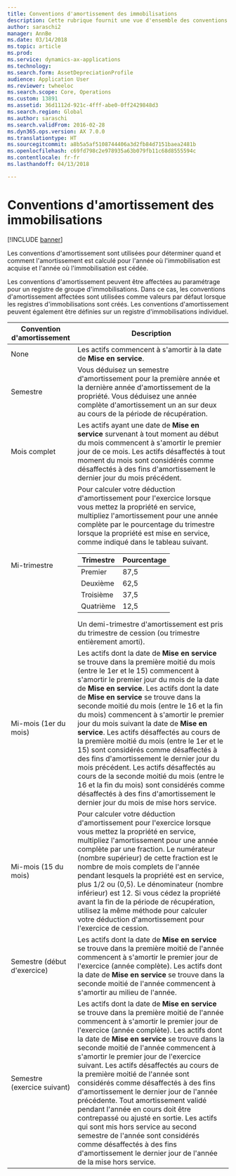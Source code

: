 ```yaml
---
title: Conventions d'amortissement des immobilisations
description: Cette rubrique fournit une vue d'ensemble des conventions d'amortissement des immobilisations.
author: saraschi2
manager: AnnBe
ms.date: 03/14/2018
ms.topic: article
ms.prod: 
ms.service: dynamics-ax-applications
ms.technology: 
ms.search.form: AssetDepreciationProfile
audience: Application User
ms.reviewer: twheeloc
ms.search.scope: Core, Operations
ms.custom: 13891
ms.assetid: 36d1112d-921c-4fff-abe0-0ff2429848d3
ms.search.region: Global
ms.author: saraschi
ms.search.validFrom: 2016-02-28
ms.dyn365.ops.version: AX 7.0.0
ms.translationtype: HT
ms.sourcegitcommit: a8b5a5af5108744406a3d2fb84d7151baea2481b
ms.openlocfilehash: c69fd798c2e978935a63b079fb11c68d8555594c
ms.contentlocale: fr-fr
ms.lasthandoff: 04/13/2018

---
```


# <a name="fixed-asset-depreciation-conventions"></a>Conventions d'amortissement des immobilisations

[!INCLUDE [banner](../includes/banner.md)]

Les conventions d'amortissement sont utilisées pour déterminer quand et comment l'amortissement est calculé pour l'année où l'immobilisation est acquise et l'année où l'immobilisation est cédée.

Les conventions d'amortissement peuvent être affectées au paramétrage pour un registre de groupe d'immobilisations. Dans ce cas, les conventions d'amortissement affectées sont utilisées comme valeurs par défaut lorsque les registres d'immobilisations sont créés. Les conventions d'amortissement peuvent également être définies sur un registre d'immobilisations individuel.


|  Convention d'amortissement  |                                                                                                                                                                                                                                                                                                                                                                                                     Description                                                                                                                                                                                                                                                                                                                                                                                                     |
|---------------------------|---------------------------------------------------------------------------------------------------------------------------------------------------------------------------------------------------------------------------------------------------------------------------------------------------------------------------------------------------------------------------------------------------------------------------------------------------------------------------------------------------------------------------------------------------------------------------------------------------------------------------------------------------------------------------------------------------------------------------------------------------------------------------------------------------------------------|
|           None            |                                                                                                                                                                                                                                                                                                                                                                     Les actifs commencent à s'amortir à la date de <strong>Mise en service</strong>.                                                                                                                                                                                                                                                                                                                                                                      |
|         Semestre         |                                                                                                                                                                                                                                                                                                     Vous déduisez un semestre d'amortissement pour la première année et la dernière année d'amortissement de la propriété. Vous déduisez une année complète d'amortissement un an sur deux au cours de la période de récupération.                                                                                                                                                                                                                                                                                                      |
|        Mois complet         |                                                                                                                                                                                                                                                        Les actifs ayant une date de <strong>Mise en service</strong> survenant à tout moment au début du mois commencent à s'amortir le premier jour de ce mois. Les actifs désaffectés à tout moment du mois sont considérés comme désaffectés à des fins d'amortissement le dernier jour du mois précédent.                                                                                                                                                                                                                                                         |
|        Mi-trimestre        |                                                                                                           Pour calculer votre déduction d'amortissement pour l'exercice lorsque vous mettez la propriété en service, multipliez l'amortissement pour une année complète par le pourcentage du trimestre lorsque la propriété est mise en service, comme indiqué dans le tableau suivant.<table><thead><tr><th>Trimestre</th><th>Pourcentage</th></tr></thead><tbody><tr><td>Premier</td><td>87,5</td></tr><tr><td>Deuxième</td><td>62,5</td></tr><tr><td>Troisième</td><td>37,5</td></tr><tr><td>Quatrième</td><td>12,5</td></tr></tbody></table>Un demi-trimestre d'amortissement est pris du trimestre de cession (ou trimestre entièrement amorti).                                                                                                            |
| Mi-mois (1er du mois)  | Les actifs dont la date de <strong>Mise en service</strong> se trouve dans la première moitié du mois (entre le 1er et le 15) commencent à s'amortir le premier jour du mois de la date de <strong>Mise en service</strong>. Les actifs dont la date de <strong>Mise en service</strong> se trouve dans la seconde moitié du mois (entre le 16 et la fin du mois) commencent à s'amortir le premier jour du mois suivant la date de <strong>Mise en service</strong>. Les actifs désaffectés au cours de la première moitié du mois (entre le 1er et le 15) sont considérés comme désaffectés à des fins d'amortissement le dernier jour du mois précédent. Les actifs désaffectés au cours de la seconde moitié du mois (entre le 16 et la fin du mois) sont considérés comme désaffectés à des fins d'amortissement le dernier jour du mois de mise hors service. |
| Mi-mois (15 du mois) |                                                                                                                                                        Pour calculer votre déduction d'amortissement pour l'exercice lorsque vous mettez la propriété en service, multipliez l'amortissement pour une année complète par une fraction. Le numérateur (nombre supérieur) de cette fraction est le nombre de mois complets de l'année pendant lesquels la propriété est en service, plus 1/2 ou (0,5). Le dénominateur (nombre inférieur) est 12. Si vous cédez la propriété avant la fin de la période de récupération, utilisez la même méthode pour calculer votre déduction d'amortissement pour l'exercice de cession.                                                                                                                                                        |
| Semestre (début d'exercice) |                                                                                                                                                                                                                                                          Les actifs dont la date de <strong>Mise en service</strong> se trouve dans la première moitié de l'année commencent à s'amortir le premier jour de l'exercice (année complète). Les actifs dont la date de <strong>Mise en service</strong> se trouve dans la seconde moitié de l'année commencent à s'amortir au milieu de l'année.                                                                                                                                                                                                                                                          |
|   Semestre (exercice suivant)   |                                                            Les actifs dont la date de <strong>Mise en service</strong> se trouve dans la première moitié de l'année commencent à s'amortir le premier jour de l'exercice (année complète). Les actifs dont la date de <strong>Mise en service</strong> se trouve dans la seconde moitié de l'année commencent à s'amortir le premier jour de l'exercice suivant. Les actifs désaffectés au cours de la première moitié de l'année sont considérés comme désaffectés à des fins d'amortissement le dernier jour de l'année précédente. Tout amortissement validé pendant l'année en cours doit être contrepassé ou ajusté en sortie. Les actifs qui sont mis hors service au second semestre de l'année sont considérés comme désaffectés à des fins d'amortissement le dernier jour de l'année de la mise hors service.                                                            |


